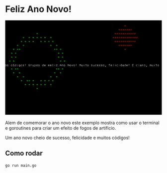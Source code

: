 # Feliz Ano Novo!

![fireworks](fireworks.gif)

Alem de comemorar o ano novo este exemplo mostra como usar o terminal e goroutines para criar um efeito de fogos de artificio.

Um ano novo cheio de sucesso, felicidade e muitos códigos!

## Como rodar

```bash
go run main.go
```

